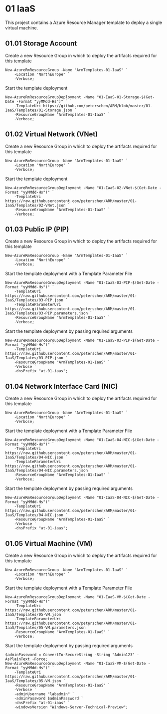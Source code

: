 # 01 IaaS
This project contains a Azure Resource Manager template to deploy a single virtual machine. 

## 01.01 Storage Account
Create a new Resource Group in which to deploy the artifacts required for this template
```
New-AzureRmResourceGroup -Name "ArmTemplates-01-IaaS" `
    -Location "NorthEurope" `
    -Verbose;
```

Start the template deployment
```
New-AzureRmResourceGroupDeployment -Name "01-IaaS-01-Storage-$(Get-Date -Format "yyMMdd-Hs")" `
    -TemplateUri https://github.com/peterschen/ARM/blob/master/01-IaaS/Templates/01-Storage.json `
    -ResourceGroupName "ArmTemplates-01-IaaS" `
    -Verbose;
```

## 01.02 Virtual Network (VNet)
Create a new Resource Group in which to deploy the artifacts required for this template
```
New-AzureRmResourceGroup -Name "ArmTemplates-01-IaaS" `
    -Location "NorthEurope" `
    -Verbose;
```

Start the template deployment
```
New-AzureRmResourceGroupDeployment -Name "01-IaaS-02-VNet-$(Get-Date -Format "yyMMdd-Hs")" `
    -TemplateUri https://raw.githubusercontent.com/peterschen/ARM/master/01-IaaS/Templates/02-VNet.json `
    -ResourceGroupName "ArmTemplates-01-IaaS" `
    -Verbose;
```

## 01.03 Public IP (PIP)
Create a new Resource Group in which to deploy the artifacts required for this template
```
New-AzureRmResourceGroup -Name "ArmTemplates-01-IaaS" `
    -Location "NorthEurope" `
    -Verbose;
```

Start the template deployment with a Template Parameter File
```
New-AzureRmResourceGroupDeployment -Name "01-IaaS-03-PIP-$(Get-Date -Format "yyMMdd-Hs")" `
    -TemplateUri https://raw.githubusercontent.com/peterschen/ARM/master/01-IaaS/Templates/03-PIP.json `
    -TemplateParameterUri https://raw.githubusercontent.com/peterschen/ARM/master/01-IaaS/Templates/03-PIP.parameters.json `
    -ResourceGroupName "ArmTemplates-01-IaaS" `
    -Verbose;
```

Start the template deployment by passing required arguments
```
New-AzureRmResourceGroupDeployment -Name "01-IaaS-03-PIP-$(Get-Date -Format "yyMMdd-Hs")" `
    -TemplateUri https://raw.githubusercontent.com/peterschen/ARM/master/01-IaaS/Templates/03-PIP.json `
    -ResourceGroupName "ArmTemplates-01-IaaS" `
    -Verbose `
    -dnsPrefix "at-01-iaas";
```

## 01.04 Network Interface Card (NIC)
Create a new Resource Group in which to deploy the artifacts required for this template
```
New-AzureRmResourceGroup -Name "ArmTemplates-01-IaaS" `
    -Location "NorthEurope" `
    -Verbose;
```

Start the template deployment with a Template Parameter File
```
New-AzureRmResourceGroupDeployment -Name "01-IaaS-04-NIC-$(Get-Date -Format "yyMMdd-Hs")" `
    -TemplateUri https://raw.githubusercontent.com/peterschen/ARM/master/01-IaaS/Templates/04-NIC.json `
    -TemplateParameterUri https://raw.githubusercontent.com/peterschen/ARM/master/01-IaaS/Templates/04-NIC.parameters.json `
    -ResourceGroupName "ArmTemplates-01-IaaS" `
    -Verbose;
```

Start the template deployment by passing required arguments
```
New-AzureRmResourceGroupDeployment -Name "01-IaaS-04-NIC-$(Get-Date -Format "yyMMdd-Hs")" `
    -TemplateUri https://raw.githubusercontent.com/peterschen/ARM/master/01-IaaS/Templates/04-NIC.json `
    -ResourceGroupName "ArmTemplates-01-IaaS" `
    -Verbose `
    -dnsPrefix "at-01-iaas";
```

## 01.05 Virtual Machine (VM)
Create a new Resource Group in which to deploy the artifacts required for this template
```
New-AzureRmResourceGroup -Name "ArmTemplates-01-IaaS" `
    -Location "NorthEurope" `
    -Verbose;
```

Start the template deployment with a Template Parameter File
```
New-AzureRmResourceGroupDeployment -Name "01-IaaS-VM-$(Get-Date -Format "yyMMdd-Hs")" `
    -TemplateUri https://raw.githubusercontent.com/peterschen/ARM/master/01-IaaS/Templates/05-VM.json `
    -TemplateParameterUri https://raw.githubusercontent.com/peterschen/ARM/master/01-IaaS/Templates/05-VM.parameters.json `
    -ResourceGroupName "ArmTemplates-01-IaaS" `
    -Verbose;
```

Start the template deployment by passing required arguments
```
$adminPassword = ConvertTo-SecureString -String "Admin123" -AsPlainText -Force;
New-AzureRmResourceGroupDeployment -Name "01-IaaS-VM-$(Get-Date -Format "yyMMdd-Hs")" `
    -TemplateUri https://raw.githubusercontent.com/peterschen/ARM/master/01-IaaS/Templates/05-VM.json `
    -ResourceGroupName "ArmTemplates-01-IaaS" `
    -Verbose `
    -adminUsername "labadmin" `
    -adminPassword $adminPassword `
    -dnsPrefix "at-01-iaas" `
    -windowsVersion "Windows-Server-Technical-Preview";
```